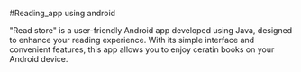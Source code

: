 #Reading_app using android

"Read store" is a user-friendly Android app developed using Java, designed to enhance your reading experience. With its simple interface and convenient features, this app allows you to enjoy ceratin books on your Android device.
